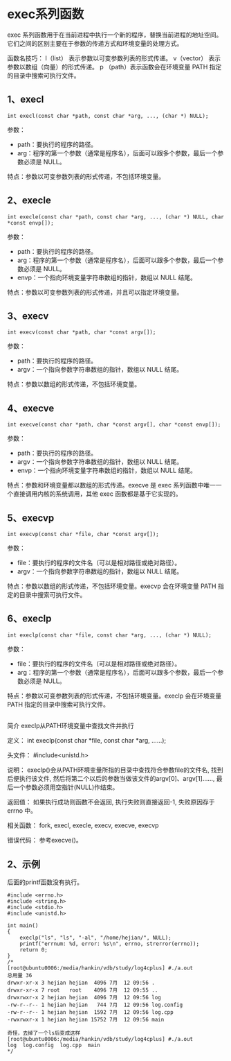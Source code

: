 # exec系列函数
exec 系列函数用于在当前进程中执行一个新的程序，替换当前进程的地址空间。它们之间的区别主要在于参数的传递方式和环境变量的处理方式。

函数名技巧：
l（list） 表示参数以可变参数列表的形式传递。
v（vector） 表示参数以数组（向量）的形式传递。
p （path）表示函数会在环境变量 PATH 指定的目录中搜索可执行文件。

## 1、execl
```
int execl(const char *path, const char *arg, ..., (char *) NULL);
```
参数：
- path：要执行的程序的路径。
- arg：程序的第一个参数（通常是程序名），后面可以跟多个参数，最后一个参数必须是 NULL。

特点：参数以可变参数列表的形式传递，不包括环境变量。

## 2、execle
```
int execle(const char *path, const char *arg, ..., (char *) NULL, char *const envp[]);
```
参数：
- path：要执行的程序的路径。
- arg：程序的第一个参数（通常是程序名），后面可以跟多个参数，最后一个参数必须是 NULL。
- envp：一个指向环境变量字符串数组的指针，数组以 NULL 结尾。

特点：参数以可变参数列表的形式传递，并且可以指定环境变量。

## 3、execv
```
int execv(const char *path, char *const argv[]);
```
参数：
- path：要执行的程序的路径。
- argv：一个指向参数字符串数组的指针，数组以 NULL 结尾。

特点：参数以数组的形式传递，不包括环境变量。

## 4、execve
```
int execve(const char *path, char *const argv[], char *const envp[]);
```
参数：
- path：要执行的程序的路径。
- argv：一个指向参数字符串数组的指针，数组以 NULL 结尾。
- envp：一个指向环境变量字符串数组的指针，数组以 NULL 结尾。

特点：参数和环境变量都以数组的形式传递。execve 是 exec 系列函数中唯一一个直接调用内核的系统调用，其他 exec 函数都是基于它实现的。

## 5、execvp
```
int execvp(const char *file, char *const argv[]);
```

参数：
- file：要执行的程序的文件名（可以是相对路径或绝对路径）。
- argv：一个指向参数字符串数组的指针，数组以 NULL 结尾。

特点：参数以数组的形式传递，不包括环境变量。execvp 会在环境变量 PATH 指定的目录中搜索可执行文件。

## 6、execlp
```
int execlp(const char *file, const char *arg, ..., (char *) NULL);
```
参数：
- file：要执行的程序的文件名（可以是相对路径或绝对路径）。
- arg：程序的第一个参数（通常是程序名），后面可以跟多个参数，最后一个参数必须是 NULL。

特点：参数以可变参数列表的形式传递，不包括环境变量。execlp 会在环境变量 PATH 指定的目录中搜索可执行文件。

## 




简介
execlp从PATH环境变量中查找文件并执行

定义：
int execlp(const char *file, const char *arg, ……);

头文件：
#include<unistd.h>

说明：
execlp()会从PATH环境变量所指的目录中查找符合参数file的文件名, 找到后便执行该文件, 然后将第二个以后的参数当做该文件的argv[0]、argv[1]……, 最后一个参数必须用空指针(NULL)作结束。

返回值：
如果执行成功则函数不会返回, 执行失败则直接返回-1, 失败原因存于errno 中。

相关函数：
fork, execl, execle, execv, execve, execvp

错误代码：
参考execve()。

## 2、示例
后面的printf函数没有执行。
```
#include <errno.h>
#include <string.h>
#include <stdio.h>
#include <unistd.h>

int main()
{
    execlp("ls", "ls", "-al", "/home/hejian/", NULL);
    printf("errnum: %d, error: %s\n", errno, strerror(errno));
    return 0;
}
/*
[root@ubuntu0006:/media/hankin/vdb/study/log4cplus] #./a.out
总用量 36
drwxr-xr-x 3 hejian hejian  4096 7月  12 09:56 .
drwxr-xr-x 7 root   root    4096 7月  12 09:55 ..
drwxrwxr-x 2 hejian hejian  4096 7月  12 09:56 log
-rw-r--r-- 1 hejian hejian   744 7月  12 09:56 log.config
-rw-r--r-- 1 hejian hejian  1592 7月  12 09:56 log.cpp
-rwxrwxr-x 1 hejian hejian 15752 7月  12 09:56 main

奇怪，去掉了一个ls后变成这样
[root@ubuntu0006:/media/hankin/vdb/study/log4cplus] #./a.out
log  log.config  log.cpp  main
*/
```


